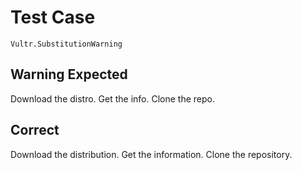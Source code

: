 # Test Case

    Vultr.SubstitutionWarning

## Warning Expected

Download the distro.
Get the info.
Clone the repo.

## Correct

Download the distribution.
Get the information.
Clone the repository.
